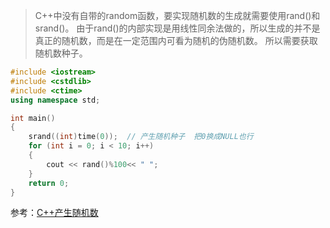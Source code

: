 > C++中没有自带的random函数，要实现随机数的生成就需要使用rand()和srand()。
> 由于rand()的内部实现是用线性同余法做的，所以生成的并不是真正的随机数，而是在一定范围内可看为随机的伪随机数。
> 所以需要获取随机数种子。

```c++
#include <iostream>
#include <cstdlib>
#include <ctime>
using namespace std;

int main()
{
    srand((int)time(0));  // 产生随机种子  把0换成NULL也行
    for (int i = 0; i < 10; i++)
    {
        cout << rand()%100<< " ";
    }
    return 0;
}
```

参考：[C++产生随机数 ](https://www.cnblogs.com/xiaokang01/p/9786751.html)

